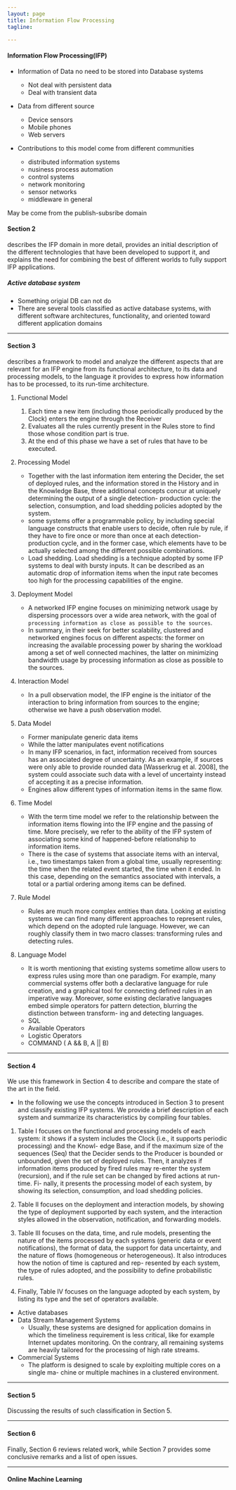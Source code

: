 ```yaml
---
layout: page
title: Information Flow Processing
tagline: 

---
```


#### Information Flow Processing(IFP)

- Information of Data no need to be stored into Database systems
    + Not deal with persistent data
    + Deal with transient data

- Data from different source 
    + Device sensors
    + Mobile phones
    + Web servers

- Contributions to this model come from different communities
    + distributed information systems
    + nusiness process automation
    + control systems
    + network monitoring
    + sensor networks
    + middleware in general

May be come from the publish-subsribe domain


#### Section 2 

describes the IFP domain in more detail, provides an initial description of the different technologies that have been developed to support it, and explains the need for combining the best of different worlds to fully support IFP applications. 

##### Active database system

- Something origial DB can not do
- There are several tools classified as active database systems, with different software architectures, functionality, and oriented toward different application domains

---

#### Section 3 

describes a framework to model and analyze the different aspects that are relevant for an IFP engine from its functional architecture, to its data and processing models, to the language it provides to express how information has to be processed, to its run-time architecture. 

1. Functional Model
    1. Each time a new item (including those periodically produced by the Clock) enters the engine through the Receiver
    2. Evaluates all the rules currently present in the Rules store to find those whose condition part is true.
    3. At the end of this phase we have a set of rules that have to be executed.

2. Processing Model
    - Together with the last information item entering the Decider, the set of deployed rules, and the information stored in the History and in the Knowledge Base, three additional concepts concur at uniquely determining the output of a single detection- production cycle: the selection, consumption, and load shedding policies adopted by the system.
    - some systems offer a programmable policy, by including special language constructs that enable users to decide, often rule by rule, if they have to fire once or more than once at each detection-production cycle, and in the former case, which elements have to be actually selected among the different possible combinations. 
    - Load shedding. Load shedding is a technique adopted by some IFP systems to deal with bursty inputs. It can be described as an automatic drop of information items when the input rate becomes too high for the processing capabilities of the engine.

3. Deployment Model

    - A networked IFP engine focuses on minimizing network usage by dispersing processors over a wide area network, with the goal of `processing information as close as possible to the sources`.
    - In summary, in their seek for better scalability, clustered and networked engines focus on different aspects: the former on increasing the available processing power by sharing the workload among a set of well connected machines, the latter on minimizing bandwidth usage by processing information as close as possible to the sources.

4. Interaction Model 
    - In a pull observation model, the IFP engine is the initiator of the interaction to bring information from sources to the engine; otherwise we have a push observation model.
 
5. Data Model
    - Former manipulate generic data items
    - While the latter manipulates event notifications
    - In many IFP scenarios, in fact, information received from sources has an associated degree of uncertainty. As an example, if sources were only able to provide rounded data [Wasserkrug et al. 2008], the system could associate such data with a level of uncertainty instead of accepting it as a precise information.
    - Engines allow different types of information items in the same flow.

6. Time Model

    - With the term time model we refer to the relationship between the information items flowing into the IFP engine and the passing of time. More precisely, we refer to the ability of the IFP system of associating some kind of happened-before relationship to information items.
    - There is the case of systems that associate items with an interval, i.e., two timestamps taken from a global time, usually representing: the time when the related event started, the time when it ended. In this case, depending on the semantics associated with intervals, a total or a partial ordering among items can be defined.

7. Rule Model

    - Rules are much more complex entities than data. Looking at existing systems we can find many different approaches to represent rules, which depend on the adopted rule language. However, we can roughly classify them in two macro classes: transforming rules and detecting rules.

8. Language Model
    - It is worth mentioning that existing systems sometime allow users to express rules using more than one paradigm. For example, many commercial systems offer both a declarative language for rule creation, and a graphical tool for connecting defined rules in an imperative way. Moreover, some existing declarative languages embed simple operators for pattern detection, blurring the distinction between transform- ing and detecting languages.
    - SQL
    - Available Operators
    - Logistic Operators 
    - COMMAND ( A && B, A || B)

---

#### Section 4 

We use this framework in Section 4 to describe and compare the state of the art in the field.

- In the following we use the concepts introduced in Section 3 to present and classify existing IFP systems. We provide a brief description of each system and summarize its characteristics by compiling four tables.

1. Table I focuses on the functional and processing models of each system: it shows if a system includes the Clock (i.e., it supports periodic processing) and the Knowl- edge Base, and if the maximum size of the sequences (Seq) that the Decider sends to the Producer is bounded or unbounded, given the set of deployed rules. Then, it analyzes if information items produced by fired rules may re-enter the system (recursion), and if the rule set can be changed by fired actions at run-time. Fi- nally, it presents the processing model of each system, by showing its selection, consumption, and load shedding policies.

2. Table II focuses on the deployment and interaction models, by showing the type of deployment supported by each system, and the interaction styles allowed in the observation, notification, and forwarding models.

3. Table III focuses on the data, time, and rule models, presenting the nature of the items processed by each systems (generic data or event notifications), the format of data, the support for data uncertainty, and the nature of flows (homogeneous or heterogeneous). It also introduces how the notion of time is captured and rep- resented by each system, the type of rules adopted, and the possibility to define probabilistic rules.

3. Finally, Table IV focuses on the language adopted by each system, by listing its type and the set of operators available.

- Active databases
- Data Stream Management Systems
    + Usually, these systems are designed for application domains in which the timeliness requirement is less critical, like for example Internet updates monitoring. On the contrary, all remaining systems are heavily tailored for the processing of high rate streams.
- Commercial Systems
    + The platform is designed to scale by exploiting multiple cores on a single ma- chine or multiple machines in a clustered environment. 


---

#### Section 5

Discussing the results of such classification in Section 5. 

---

#### Section 6

Finally, Section 6 reviews related work, while Section 7 provides some conclusive remarks and a list of open issues.

---

#### Online Machine Learning
